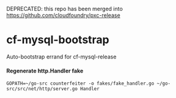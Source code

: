 DEPRECATED: this repo has been merged into https://github.com/cloudfoundry/pxc-release

# cf-mysql-bootstrap
Auto-bootstrap errand for cf-mysql-release

#### Regenerate http.Handler fake
```
GOPATH=~/go-src counterfeiter -o fakes/fake_handler.go ~/go-src/src/net/http/server.go Handler
```
